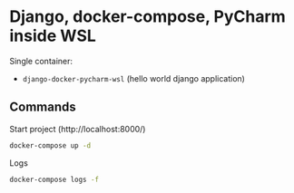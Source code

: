 # Django, docker-compose, PyCharm inside WSL

Single container:
* `django-docker-pycharm-wsl` (hello world django application)

## Commands
Start project (http://localhost:8000/)
```bash
docker-compose up -d
```

Logs
```bash
docker-compose logs -f
```
